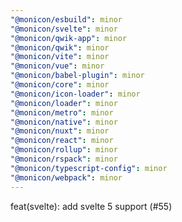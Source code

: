 ```yaml
---
"@monicon/esbuild": minor
"@monicon/svelte": minor
"@monicon/qwik-app": minor
"@monicon/qwik": minor
"@monicon/vite": minor
"@monicon/vue": minor
"@monicon/babel-plugin": minor
"@monicon/core": minor
"@monicon/icon-loader": minor
"@monicon/loader": minor
"@monicon/metro": minor
"@monicon/native": minor
"@monicon/nuxt": minor
"@monicon/react": minor
"@monicon/rollup": minor
"@monicon/rspack": minor
"@monicon/typescript-config": minor
"@monicon/webpack": minor
---
```


feat(svelte): add svelte 5 support (#55)
